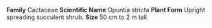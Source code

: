  **Family** Cactaceae **Scientific Name** Opuntia stricta **Plant Form** Upright spreading succulent shrub. **Size** 50 cm to 2 m tall.